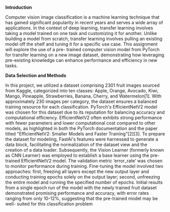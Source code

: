 **Introduction**

Computer vision image classification is a machine learning technique that has gained significant popularity in recent years and serves a wide array of applications. In the context of deep learning, transfer learning involves taking a model trained on one task and customizing it for another.
Unlike building a model from scratch, transfer learning involves pulling an existing model off
the shelf and tuning it for a specific use case. This assignment will explore the use of a pre-
trained computer vision model from PyTorch for transfer learning on a new image dataset,
demonstrating how leveraging pre-existing knowledge can enhance performance and efficiency
in new tasks.

**Data Selection and Methods**

In this project, we utilized a dataset comprising 2301 fruit images sourced from Kaggle,
categorized into ten classes: Apple, Orange, Avocado, Kiwi, Mango, Pineapple, Strawberries,
Banana, Cherry, and Watermelon[1]. With approximately 230 images per category, the dataset
ensures a balanced training resource for each classification.
PyTorch's EfficientNetV2 model was chosen for this dataset due to its reputation for balancing
accuracy and computational efficiency. EfficientNetV2 often exhibits strong performance with
fewer parameters and lower computational cost compared to other models, as highlighted in both
the PyTorch documentation and the paper titled "EfficientNetV2: Smaller Models and Faster
Training"[2][3].
To prepare the dataset for modeling, FastAi's features were harnessed to generate a data block,
facilitating the normalization of the dataset view and the creation of a data loader. Subsequently,
the Vision Learner (formerly known as CNN Learner) was employed to establish a base learner using the pre-trained EfficientNetV2 model. The validation metric ‘error_rate’ was chosen to monitor performance during training.
Fine-tuning the model involved two approaches: first, freezing all layers except the new output
layer and conducting training epochs solely on the output layer; second, unfreezing the entire
model and running the specified number of epochs. Initial results from a single epoch run of the
model with the newly trained fruit dataset demonstrated promising performance and accuracy,
with error rates ranging from only 10-12%, suggesting that the pre-trained model may be well-
suited for this classification problem
